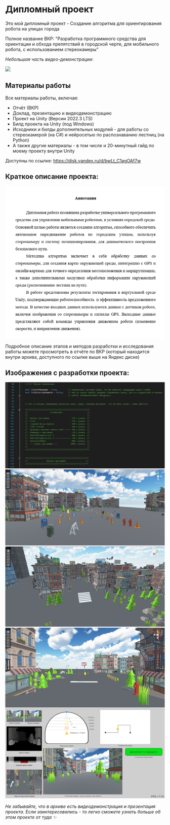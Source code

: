 # Дипломный проект

Это мой дипломный проект - Создание алгоритма для ориентирования робота на улицах города

Полное название ВКР: "Разработка программного средства для ориентации и обхода препятствий в городской черте, для мобильного робота, с использованием стереокамеры"

_Небольшая часть видео-демонстрации:_

![](Видео-демонстрация.gif)

## Материалы работы

Все материалы работы, включая:
* Отчёт (ВКР)
* Доклад, презентацию и видеодемонстрацию
* Проект на Unity (Версии 2022.3 LTS)
* Билд проекта на Unity (под Windows)
* Исходники и билды дополнительных модулей - для работы со стереокамерой (на C#) и нейросетью по распознаванию лестниц (на Python)
* А также другие материалы - в том числе и 20-минутный гайд по моему проекту внутри Unity

Доступны по ссылке: https://disk.yandex.ru/d/bwLt_C1agOAf7w

## Краткое описание проекта:

![](Аннотация.png) 

Подробное описание этапов и методов разработки и исследования работы можете просмотреть в отчёте по ВКР 
(который находится внутри архива, доступного по ссылке выше на Яндекс диске)

## Изображения с разработки проекта:

![](01.jpg) 
![](02.jpg) 
![](03.jpg) 
![](04.jpg) 
![](05.jpg) 

_Не забывайте, что в архиве есть видеодемонстрация и презентация проекта. Если заинтересовались - то легко сможете узнать больше об этом проекте от туда ✨_
